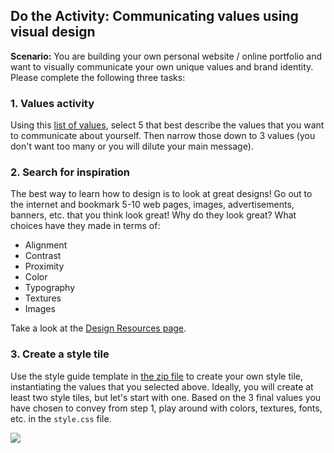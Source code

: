 ## Do the Activity: Communicating values using visual design
**Scenario:** You are building your own personal website / online portfolio and want to visually communicate your own unique values and brand identity. Please complete the following three tasks:

### 1. Values activity
Using this <a href="https://docs.google.com/document/d/1Vv5tPZ8UjqJNYO9pCp_PQhxHT8qoGY09deKX6uygUFA/edit?usp=sharing" target="_blank">list of values</a>, select 5 that best describe the values that you want to communicate about yourself. Then narrow those down to 3 values (you don't want too many or you will dilute your main message).

### 2. Search for inspiration
The best way to learn how to design is to look at great designs! Go out to the internet and bookmark 5-10 web pages, images, advertisements, banners, etc. that you think look great! Why do they look great? What choices have they made in terms of:

* Alignment
* Contrast
* Proximity
* Color
* Typography
* Textures
* Images

Take a look at the [Design Resources page](/portfolio-group/design-reference/).

### 3. Create a style tile
Use the style guide template in <a href="/portfolio-group/course-files/lectures/lecture07.zip" target="_blank">the zip file</a> to create your own style tile, instantiating the values that you selected above. Ideally, you will create at least two style tiles, but let's start with one. Based on the 3 final values you have chosen to convey from step 1, play around with colors, textures, fonts, etc. in the `style.css` file.

<img class="frame medium" src="/portfolio-group/assets/images/lectures/lecture06-style_tile.png" />

